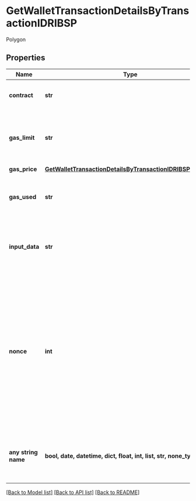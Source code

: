 # GetWalletTransactionDetailsByTransactionIDRIBSP

Polygon

## Properties
Name | Type | Description | Notes
------------ | ------------- | ------------- | -------------
**contract** | **str** | Represents the specific transaction contract | 
**gas_limit** | **str** | Represents the amount of gas used by this specific transaction alone. | 
**gas_price** | [**GetWalletTransactionDetailsByTransactionIDRIBSPGasPrice**](GetWalletTransactionDetailsByTransactionIDRIBSPGasPrice.md) |  | 
**gas_used** | **str** | Defines the unit of the gas price amount, e.g. BTC, ETH, XRP. | 
**input_data** | **str** | Represents additional information that is required for the transaction. | 
**nonce** | **int** | Represents the sequential running number for an address, starting from 0 for the first transaction. E.g., if the nonce of a transaction is 10, it would be the 11th transaction sent from the sender&#39;s address. | 
**any string name** | **bool, date, datetime, dict, float, int, list, str, none_type** | any string name can be used but the value must be the correct type | [optional]

[[Back to Model list]](../README.md#documentation-for-models) [[Back to API list]](../README.md#documentation-for-api-endpoints) [[Back to README]](../README.md)


